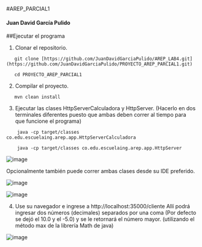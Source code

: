 #AREP_PARCIAL1
#### Juan David García Pulido

##Ejecutar el programa
1. Clonar el repositorio.
 ```
    git clone [https://github.com/JuanDavidGarciaPulido/AREP_LAB4.git](https://github.com/JuanDavidGarciaPulido/PROYECTO_AREP_PARCIAL1.git)

    cd PROYECTO_AREP_PARCIAL1
```

2. Compilar el proyecto.
 ```
    mvn clean install
 ```

3. Ejecutar las clases HttpServerCalculadora y HttpServer. (Hacerlo en dos terminales diferentes puesto que ambas deben correr al tiempo para que funcione el programa)
```
    java -cp target/classes co.edu.escuelaing.arep.app.HttpServerCalculadora

    java -cp target/classes co.edu.escuelaing.arep.app.HttpServer
```


![image](https://github.com/user-attachments/assets/be6cdd7a-2259-41af-854c-44f2edbea14c)



Opcionalmente también puede correr ambas clases desde su IDE preferido.


![image](https://github.com/user-attachments/assets/1e2e92f0-0ecb-4514-866c-d002dc0c86cd)

![image](https://github.com/user-attachments/assets/30312450-1cf5-4872-827a-3c98893bc78f)

4. Use su navegador e ingrese a http://localhost:35000/cliente
Allí podrá ingresar dos números (decimales) separados por una coma (Por defecto se dejó el 10.0 y el -5.0) y se le retornará el número mayor. (utilizando el método max de la librería Math de java)

![image](https://github.com/user-attachments/assets/784e40b9-31cf-4622-9afc-1099a971478d)



